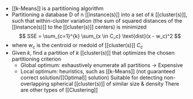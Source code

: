 - [[k-Means]] is a partitioning algorithm
- Partitioning a database D of n [[instance(s)]] into a set of $k$ [[cluster(s)]], such that within-cluster variation (the sum of squared distances of the [[instance(s)]] to the [[cluster(s)]] centers) is minimized
	$$
	SSE = \sum_{c=1}^{k} \sum_{x \in C_c} \text{dist}(x - w_c)^2 
	$$
- where $w_c$ is the centroid or medoid of [[cluster(s)]] $C_c$
- Given $k$, find a partition of $k$ [[cluster(s)]] that optimizes the chosen partitioning criterion
	- Global optimum: exhaustively enumerate all partitions $\rightarrow$ Expensive
	- Local optimum: heuristics, such as [[k-Means]] (not guaranteed correct solution/[[Optimal]] solution)
Suitable for detecting non-overlapping spherical [[cluster(s)]] of similar size & density
There are other types of [[Clustering]] 